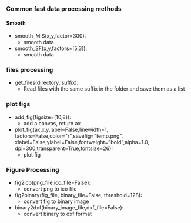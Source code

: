 ### Common fast data processing methods

#### Smooth

- smooth_MIS(x,y,factor=300): 
  - smooth data
- smooth_SF(x,y,factors=[5,3]): 
  - smooth data

### files processing

- get_files(directory, suffix): 
  - Read files with the same suffix in the folder and save them as a list

### plot figs

- add_fig(figsize=(10,8)): 
  - add a canvas, return ax
- plot_fig(ax,x,y,label=False,linewidth=1,
  	factors=False,color="r",savefig="temp.png",
  	xlabel=False,ylabel=False,fontweight="bold",alpha=1.0,
  	dpi=300,transparent=True,fontsize=26):
  - plot fig

### Figure Processing

- fig2ico(png_file,ico_file=False):
  - convert png to ico file
- fig2binary(fig_file, binary_file=False, threshold=128):
  - convert fig to binary image
- binary2dxf(binary_image_file,dxf_file=False):
  - convert binary to dxf format